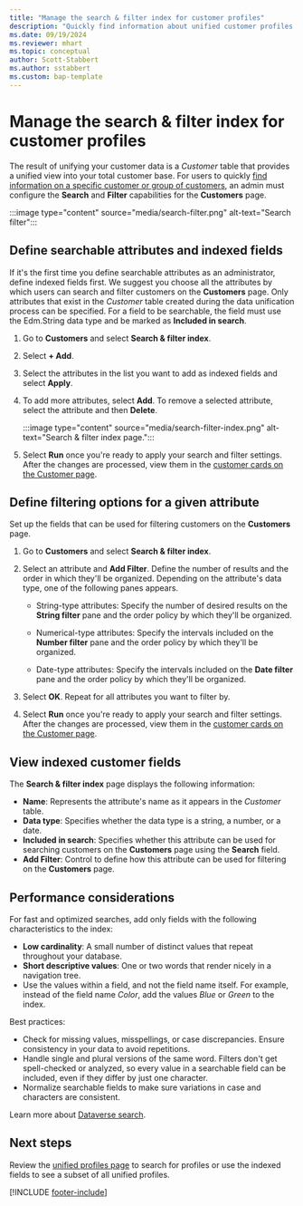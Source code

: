 ```yaml
---
title: "Manage the search & filter index for customer profiles"
description: "Quickly find information about unified customer profiles and filter for specified attributes."
ms.date: 09/19/2024
ms.reviewer: mhart
ms.topic: conceptual
author: Scott-Stabbert
ms.author: sstabbert
ms.custom: bap-template
---
```


# Manage the search & filter index for customer profiles

The result of unifying your customer data is a *Customer* table that provides a unified view into your total customer base. For users to quickly [find information on a specific customer or group of customers](customer-profiles.md), an admin must configure the **Search** and **Filter** capabilities for the **Customers** page.

   :::image type="content" source="media/search-filter.png" alt-text="Search filter":::

## Define searchable attributes and indexed fields

If it's the first time you define searchable attributes as an administrator, define indexed fields first. We suggest you choose all the attributes by which users can search and filter customers on the **Customers** page. Only attributes that exist in the *Customer* table created during the data unification process can be specified. For a field to be searchable, the field must use the Edm.String data type and be marked as **Included in search**.

1. Go to **Customers** and select **Search & filter index**.

1. Select **+ Add**.

1. Select the attributes in the list you want to add as indexed fields and select **Apply**.

1. To add more attributes, select **Add**. To remove a selected attribute, select the attribute and then **Delete**.

   :::image type="content" source="media/search-filter-index.png" alt-text="Search & filter index page.":::

1. Select **Run** once you're ready to apply your search and filter settings. After the changes are processed, view them in the [customer cards on the Customer page](customer-profiles.md).

## Define filtering options for a given attribute

Set up the fields that can be used for filtering customers on the **Customers** page.

1. Go to **Customers** and select **Search & filter index**.

1. Select an attribute and **Add Filter**. Define the number of results and the order in which they'll be organized. Depending on the attribute's data type, one of the following panes appears.

   - String-type attributes: Specify the number of desired results on the **String filter** pane and the order policy by which they'll be organized.

   - Numerical-type attributes: Specify the intervals included on the **Number filter** pane and the order policy by which they'll be organized.

   - Date-type attributes:  Specify the intervals included on the **Date filter** pane and the order policy by which they'll be organized.

1. Select **OK**. Repeat for all attributes you want to filter by.

1. Select **Run** once you're ready to apply your search and filter settings. After the changes are processed, view them in the [customer cards on the Customer page](customer-profiles.md).

## View indexed customer fields

The **Search & filter index** page displays the following information:

- **Name**: Represents the attribute's name as it appears in the *Customer* table.
- **Data type**: Specifies whether the data type is a string, a number, or a date.
- **Included in search**: Specifies whether this attribute can be used for searching customers on the **Customers** page using the **Search** field.
- **Add Filter**: Control to define how this attribute can be used for filtering on the **Customers** page.

## Performance considerations

For fast and optimized searches, add only fields with the following characteristics to the index:

 - **Low cardinality**: A small number of distinct values that repeat throughout your database.
 - **Short descriptive values**: One or two words that render nicely in a navigation tree.
 - Use the values within a field, and not the field name itself. For example, instead of the field name *Color*, add the values *Blue* or *Green* to the index.

Best practices:
 - Check for missing values, misspellings, or case discrepancies. Ensure consistency in your data to avoid repetitions.
 - Handle single and plural versions of the same word. Filters don't get spell-checked or analyzed, so every value in a searchable field can be included, even if they differ by just one character.
 - Normalize searchable fields to make sure variations in case and characters are consistent.

Learn more about [Dataverse search](/power-platform/admin/configure-relevance-search-organization#set-up-dataverse-search).

## Next steps

Review the [unified profiles page](customer-profiles.md) to search for profiles or use the indexed fields to see a subset of all unified profiles.

[!INCLUDE [footer-include](includes/footer-banner.md)]
